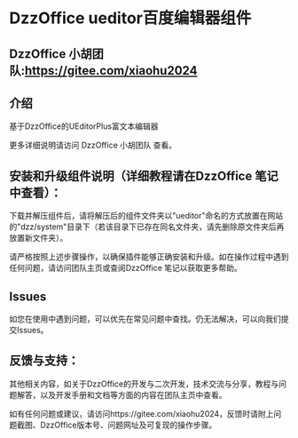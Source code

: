 # DzzOffice ueditor百度编辑器组件

## DzzOffice 小胡团队:https://gitee.com/xiaohu2024

## 介绍
基于DzzOffice的UEditorPlus富文本编辑器

更多详细说明请访问 DzzOffice 小胡团队 查看。

## 安装和升级组件说明（详细教程请在DzzOffice 笔记中查看）：

下载并解压组件后，请将解压后的组件文件夹以"ueditor"命名的方式放置在网站的"dzz/system"目录下（若该目录下已存在同名文件夹，请先删除原文件夹后再放置新文件夹）。

请严格按照上述步骤操作，以确保插件能够正确安装和升级。如在操作过程中遇到任何问题，请访问团队主页或查阅DzzOffice 笔记以获取更多帮助。
## Issues

如您在使用中遇到问题，可以优先在常见问题中查找。仍无法解决，可以向我们提交Issues。

## 反馈与支持：

其他相关内容，如关于DzzOffice的开发与二次开发，技术交流与分享，教程与问题解答，以及开发手册和文档等方面的内容在团队主页中查看。

如有任何问题或建议，请访问https://gitee.com/xiaohu2024，反馈时请附上问题截图、DzzOffice版本号、问题网址及可复现的操作步骤。